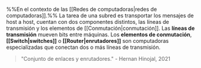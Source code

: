 %%En el contexto de las [[Redes de computadoras|redes de computadoras]].%%
La tarea de una subred es transportar los mensajes de host a host, cuentan con dos componentes distintos, las líneas de transmisión y los elementos de [[Conmutación|conmutación]]. Las **líneas de transmisión** mueven bits entre máquinas. Los **elementos de conmutación**, **[[Switch|switches]]** o **[[Router|enrutadores]]** son computadoras especializadas que conectan dos o más líneas de transmisión.

> "Conjunto de enlaces y enrutadores." - Hernan Hinojal, 2021